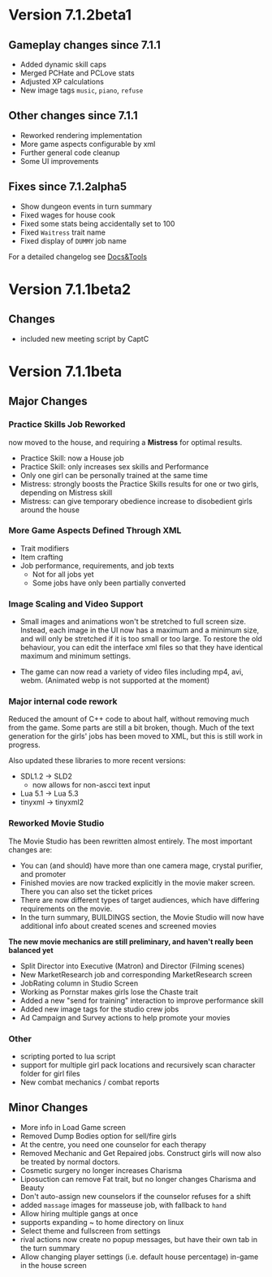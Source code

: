 # Version 7.1.2beta1

## Gameplay changes since 7.1.1
* Added dynamic skill caps
* Merged PCHate and PCLove stats 
* Adjusted XP calculations
* New image tags `music`, `piano`, `refuse`

## Other changes since 7.1.1
* Reworked rendering implementation
* More game aspects configurable by xml
* Further general code cleanup
* Some UI improvements

## Fixes since 7.1.2alpha5
* Show dungeon events in turn summary
* Fixed wages for house cook
* Fixed some stats being accidentally set to 100
* Fixed `Waitress` trait name
* Fixed display of `DUMMY` job name

For a detailed changelog see [Docs&Tools](Docs&Tools/changelog-7.1.2beta.md)

# Version 7.1.1beta2
## Changes
* included new meeting script by CaptC

# Version 7.1.1beta

## Major Changes
### Practice Skills Job Reworked
now moved to the house, and requiring a **Mistress** for optimal results.
  - Practice Skill: now a House job
  - Practice Skill: only increases sex skills and Performance
  - Only one girl can be personally trained at the same time
  - Mistress: strongly boosts the Practice Skills results for one or two girls, depending on Mistress skill
  - Mistress: can give temporary obedience increase to disobedient girls around the house

### More Game Aspects Defined Through XML
* Trait modifiers
* Item crafting
* Job performance, requirements, and job texts
  - Not for all jobs yet
  - Some jobs have only been partially converted

### Image Scaling and Video Support
* Small images and animations won't be stretched to full screen size. Instead, each image in the UI 
  now has a maximum and a minimum size, and will only be stretched if it is too small or too large. 
  To restore the old behaviour, you can edit the interface xml files so that they have identical maximum and minimum settings.

* The game can now read a variety of video files including mp4, avi, webm. 
  (Animated webp is not supported at the moment)

### Major internal code rework
Reduced the amount of C++ code to about half, without removing much from the game.
Some parts are still a bit broken, though. Much of the text generation for the girls'
jobs has been moved to XML, but this is still work in progress.

Also updated these libraries to more recent versions:
* SDL1.2 -> SLD2
  - now allows for non-ascci text input
* Lua 5.1 -> Lua 5.3
* tinyxml -> tinyxml2

### Reworked Movie Studio
The Movie Studio has been rewritten almost entirely. The most important changes are:
* You can (and should) have more than one camera mage, crystal purifier, and promoter
* Finished movies are now tracked explicitly in the movie maker screen. There you can also
  set the ticket prices
* There are now different types of target audiences, which have differing requirements on
  the movie.
* In the turn summary, BUILDINGS section, the Movie Studio will now have additional info about
  created scenes and screened movies

**The new movie mechanics are still preliminary, and haven't really been balanced yet**

* Split Director into Executive (Matron) and Director (Filming scenes)
* New MarketResearch job and corresponding MarketResearch screen
* JobRating column in Studio Screen
* Working as Pornstar makes girls lose the Chaste trait
* Added a new "send for training" interaction to improve performance skill
* Added new image tags for the studio crew jobs
* Ad Campaign and Survey actions to help promote your movies

### Other
* scripting ported to lua script
* support for multiple girl pack locations and recursively scan character folder for girl files
* New combat mechanics / combat reports

## Minor Changes
* More info in Load Game screen
* Removed Dump Bodies option for sell/fire girls
* At the centre, you need one counselor for each therapy
* Removed Mechanic and Get Repaired jobs. Construct girls will now also be treated by normal doctors.
* Cosmetic surgery no longer increases Charisma
* Liposuction can remove Fat trait, but no longer changes Charisma and Beauty
* Don't auto-assign new counselors if the counselor refuses for a shift
* added `massage` images for masseuse job, with fallback to `hand`
* Allow hiring multiple gangs at once
* supports expanding ~ to home directory on linux
* Select theme and fullscreen from settings
* rival actions now create no popup messages, but have their own tab in the turn summary
* Allow changing player settings (i.e. default house percentage) in-game in the house screen

